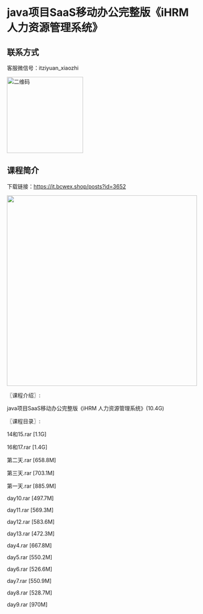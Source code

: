 # java项目SaaS移动办公完整版《iHRM 人力资源管理系统》

## 联系方式

客服微信号：itziyuan_xiaozhi

<img src="https://ziyuanyun.oss-cn-guangzhou.aliyuncs.com/common/20240614073449/666b82192834a.jpg" width="200" height="200" alt="二维码">

## 课程简介

下载链接：https://it.bcwex.shop/posts?id=3652

<img src="https://ziyuanyun.oss-cn-guangzhou.aliyuncs.com/yun/20240515185249/664494010816d.jpg" width="500" alt="">

  〖课程介绍〗:

 java项目SaaS移动办公完整版《iHRM 人力资源管理系统》(10.4G)

 〖课程目录〗:

  

 14和15.rar [1.1G]

 16和17.rar [1.4G]

 第二天.rar [658.8M]

 第三天.rar [703.1M]

 第一天.rar [885.9M]

 day10.rar [497.7M]

 day11.rar [569.3M]

 day12.rar [583.6M]

 day13.rar [472.3M]

 day4.rar [667.8M]

 day5.rar [550.2M]

 day6.rar [526.6M]

 day7.rar [550.9M]

 day8.rar [528.7M]

 day9.rar [970M] 

  